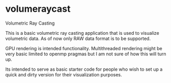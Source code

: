 volumeraycast
=============

Volumetric Ray Casting

This is a basic volumetric ray casting application that is used to visualize volumetric data. As of now only RAW data format is to be supported. 

GPU rendering is intended functionality. Multithreaded rendering might be very basic limited to openmp pragmas but I am not sure of how this will turn up.

Its intended to serve as basic starter code for people who wish to set up a quick and dirty version for their visualization purposes.
